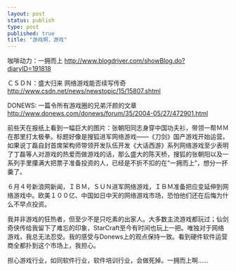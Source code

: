 ```yaml
--- 
layout: post
status: publish
type: post
published: true
title: "游戏啊，游戏"
---
```

<p>咖啡动力：一拥而上 <a href="http://www.blogdriver.com/showBlog.do?diaryID=191818">http://www.blogdriver.com/showBlog.do?diaryID=191818</a></p>
<p>ＣＳＤＮ：盛大归来 网络游戏能否续写传奇　<a href="http://www.csdn.net/news/newstopic/15/15807.shtml">http://www.csdn.net/news/newstopic/15/15807.shtml</a></p>
<p>DONEWS: 一篇令所有游戏圈的兄弟汗颜的文章 <a href="http://www.donews.com/donews/forum/35/2004-05/27/472901.html">http://www.donews.com/donews/forum/35/2004-05/27/472901.html</a></p>
<p>前些天在报纸上看到一幅巨大的图片：张朝阳同志身穿中国功夫衫，带领一帮ＭＭ在那里打太极拳。标题好像是搜狐进军网络游戏&#8212;&#8212;《刀剑》国产游戏开始运营。如果说丁磊自封首席架构师带领开发队伍开发《大话西游》系列网络游戏至少表明了丁磊等人对游戏的热爱而做游戏的话，那么盛大的陈天桥，搜狐的张朝阳以及一系列手里攥满大把票子准备投资的人，已经是不折不扣的在&#8220;一拥而上&#8221;，想分一抔羹了。</p>
<p>６月４号新浪网新闻，ＩＢＭ，ＳＵＮ进军网络游戏，ＩＢＭ准备把应变延伸到网络游戏中。欧美１００亿、中国如日中天的网络游戏市场，恐怕他们还在后悔为什么不早点投资。</p>
<p>我并非游戏的狂热者，但至少不是只吃素的出家人。大多数主流游戏都玩过；仙剑奇侠传给我留下了难忘的印象，StarCraft至今有时间也玩上一把。唯独对于网络游戏，我总无法忍受。我的感受与Donews上的观点保持一致。看到硬件软件运营商全都扑到这个市场上，我担心。</p>
<p>担心游戏行业，如同软件行业，软件培训行业，会做死掉。一拥而上啊&#8230;&#8230;</p>
